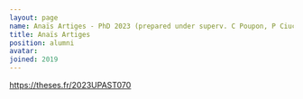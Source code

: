 ```yaml
---
layout: page
name: Anaïs Artiges - PhD 2023 (prepared under superv. C Poupon, P Ciuciu, I Uszynski)
title: Anaïs Artiges
position: alumni
avatar:
joined: 2019
---
```


<a class="external" target="_blank" href="https://theses.fr/2023UPAST070">https://theses.fr/2023UPAST070</a>